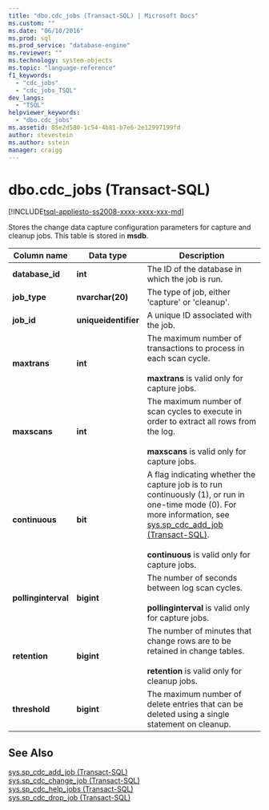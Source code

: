 ```yaml
---
title: "dbo.cdc_jobs (Transact-SQL) | Microsoft Docs"
ms.custom: ""
ms.date: "06/10/2016"
ms.prod: sql
ms.prod_service: "database-engine"
ms.reviewer: ""
ms.technology: system-objects
ms.topic: "language-reference"
f1_keywords: 
  - "cdc_jobs"
  - "cdc_jobs_TSQL"
dev_langs: 
  - "TSQL"
helpviewer_keywords: 
  - "dbo.cdc_jobs"
ms.assetid: 85e2d580-1c54-4b81-b7e6-2e12997199fd
author: stevestein
ms.author: sstein
manager: craigg
---
```

# dbo.cdc_jobs (Transact-SQL)
[!INCLUDE[tsql-appliesto-ss2008-xxxx-xxxx-xxx-md](../../includes/tsql-appliesto-ss2008-xxxx-xxxx-xxx-md.md)]

  Stores the change data capture configuration parameters for capture and cleanup jobs. This table is stored in **msdb**.  
  
 
  
|Column name|Data type|Description|  
|-----------------|---------------|-----------------|  
|**database_id**|**int**|The ID of the database in which the job is run.|  
|**job_type**|**nvarchar(20)**|The type of job, either 'capture' or 'cleanup'.|  
|**job_id**|**uniqueidentifier**|A unique ID associated with the job.|  
|**maxtrans**|**int**|The maximum number of transactions to process in each scan cycle.<br /><br /> **maxtrans** is valid only for capture jobs.|  
|**maxscans**|**int**|The maximum number of scan cycles to execute in order to extract all rows from the log.<br /><br /> **maxscans** is valid only for capture jobs.|  
|**continuous**|**bit**|A flag indicating whether the capture job is to run continuously (1), or run in one-time mode (0). For more information, see [sys.sp_cdc_add_job &#40;Transact-SQL&#41;](../../relational-databases/system-stored-procedures/sys-sp-cdc-add-job-transact-sql.md).<br /><br /> **continuous** is valid only for capture jobs.|  
|**pollinginterval**|**bigint**|The number of seconds between log scan cycles.<br /><br /> **pollinginterval** is valid only for capture jobs.|  
|**retention**|**bigint**|The number of minutes that change rows are to be retained in change tables.<br /><br /> **retention** is valid only for cleanup jobs.|  
|**threshold**|**bigint**|The maximum number of delete entries that can be deleted using a single statement on cleanup.|  
  
## See Also  
 [sys.sp_cdc_add_job &#40;Transact-SQL&#41;](../../relational-databases/system-stored-procedures/sys-sp-cdc-add-job-transact-sql.md)   
 [sys.sp_cdc_change_job &#40;Transact-SQL&#41;](../../relational-databases/system-stored-procedures/sys-sp-cdc-change-job-transact-sql.md)   
 [sys.sp_cdc_help_jobs &#40;Transact-SQL&#41;](../../relational-databases/system-stored-procedures/sys-sp-cdc-help-jobs-transact-sql.md)   
 [sys.sp_cdc_drop_job &#40;Transact-SQL&#41;](../../relational-databases/system-stored-procedures/sys-sp-cdc-drop-job-transact-sql.md)  
  
  

